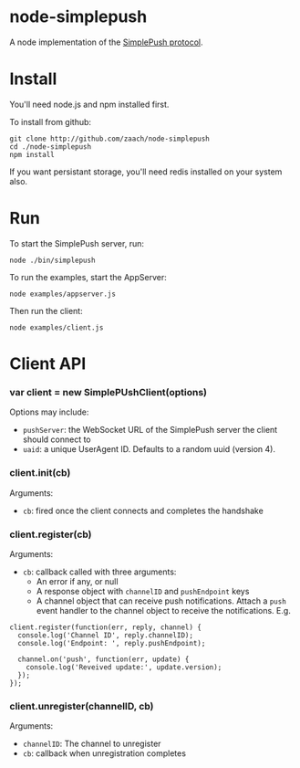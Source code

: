 node-simplepush
====
A node implementation of the [SimplePush protocol](https://wiki.mozilla.org/WebAPI/SimplePush/Protocol).

Install
====

You'll need node.js and npm installed first.

To install from github:

    git clone http://github.com/zaach/node-simplepush
    cd ./node-simplepush
    npm install

If you want persistant storage, you'll need redis installed on your system also.

Run
====
To start the SimplePush server, run:

    node ./bin/simplepush

To run the examples, start the AppServer:

    node examples/appserver.js

Then run the client:

    node examples/client.js

Client API
====

### var client = new SimplePUshClient(options)

Options may include:

* `pushServer`: the WebSocket URL of the SimplePush server the client should connect to
* `uaid`: a unique UserAgent ID. Defaults to a random uuid (version 4).

### client.init(cb)
Arguments:

* `cb`: fired once the client connects and completes the handshake

### client.register(cb)
Arguments:

* `cb`: callback called with three arguments:
  * An error if any, or null
  * A response object with `channelID` and `pushEndpoint` keys
  * A channel object that can receive push notifications. Attach a `push` event handler to the channel object to receive the notifications. E.g.


```
client.register(function(err, reply, channel) {
  console.log('Channel ID', reply.channelID);
  console.log('Endpoint: ', reply.pushEndpoint);

  channel.on('push', function(err, update) {
    console.log('Reveived update:', update.version);
  });
});
```


### client.unregister(channelID, cb)
Arguments:

* `channelID`: The channel to unregister
* `cb`: callback when unregistration completes

